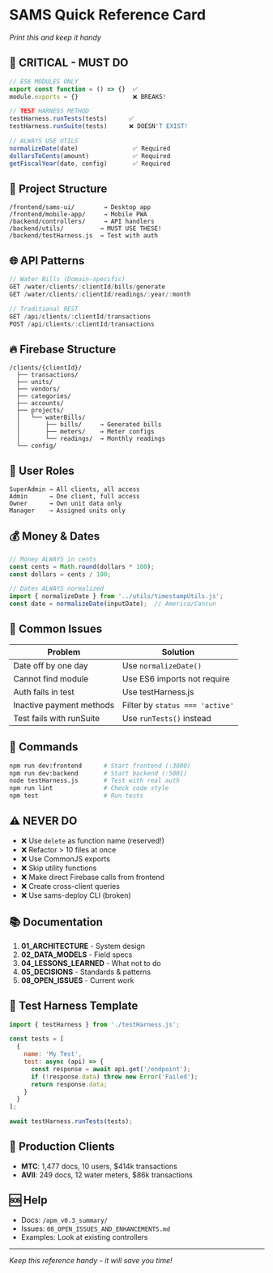 # SAMS Quick Reference Card
*Print this and keep it handy*

## 🔴 CRITICAL - MUST DO

```javascript
// ES6 MODULES ONLY
export const function = () => {}  ✅
module.exports = {}               ❌ BREAKS!

// TEST HARNESS METHOD
testHarness.runTests(tests)      ✅
testHarness.runSuite(tests)      ❌ DOESN'T EXIST!

// ALWAYS USE UTILS
normalizeDate(date)               ✅ Required
dollarsToCents(amount)            ✅ Required
getFiscalYear(date, config)       ✅ Required
```

## 📁 Project Structure
```
/frontend/sams-ui/        → Desktop app
/frontend/mobile-app/     → Mobile PWA
/backend/controllers/     → API handlers
/backend/utils/          → MUST USE THESE!
/backend/testHarness.js  → Test with auth
```

## 🌐 API Patterns
```javascript
// Water Bills (Domain-specific)
GET /water/clients/:clientId/bills/generate
GET /water/clients/:clientId/readings/:year/:month

// Traditional REST
GET /api/clients/:clientId/transactions
POST /api/clients/:clientId/transactions
```

## 🔥 Firebase Structure
```
/clients/{clientId}/
  ├── transactions/
  ├── units/
  ├── vendors/
  ├── categories/
  ├── accounts/
  ├── projects/
  │   └── waterBills/
  │       ├── bills/     → Generated bills
  │       ├── meters/    → Meter configs
  │       └── readings/  → Monthly readings
  └── config/
```

## 👤 User Roles
```
SuperAdmin → All clients, all access
Admin      → One client, full access
Owner      → Own unit data only
Manager    → Assigned units only
```

## 💰 Money & Dates
```javascript
// Money ALWAYS in cents
const cents = Math.round(dollars * 100);
const dollars = cents / 100;

// Dates ALWAYS normalized
import { normalizeDate } from '../utils/timestampUtils.js';
const date = normalizeDate(inputDate);  // America/Cancun
```

## 🐛 Common Issues

| Problem | Solution |
|---------|----------|
| Date off by one day | Use `normalizeDate()` |
| Cannot find module | Use ES6 imports not require |
| Auth fails in test | Use testHarness.js |
| Inactive payment methods | Filter by `status === 'active'` |
| Test fails with runSuite | Use `runTests()` instead |

## 🚀 Commands
```bash
npm run dev:frontend      # Start frontend (:3000)
npm run dev:backend       # Start backend (:5001)
node testHarness.js       # Test with real auth
npm run lint              # Check code style
npm test                  # Run tests
```

## ⚠️ NEVER DO
- ❌ Use `delete` as function name (reserved!)
- ❌ Refactor > 10 files at once
- ❌ Use CommonJS exports
- ❌ Skip utility functions
- ❌ Make direct Firebase calls from frontend
- ❌ Create cross-client queries
- ❌ Use sams-deploy CLI (broken)

## 📚 Documentation
1. **01_ARCHITECTURE** - System design
2. **02_DATA_MODELS** - Field specs
3. **04_LESSONS_LEARNED** - What not to do
4. **05_DECISIONS** - Standards & patterns
5. **08_OPEN_ISSUES** - Current work

## 🔧 Test Harness Template
```javascript
import { testHarness } from './testHarness.js';

const tests = [
  {
    name: 'My Test',
    test: async (api) => {
      const response = await api.get('/endpoint');
      if (!response.data) throw new Error('Failed');
      return response.data;
    }
  }
];

await testHarness.runTests(tests);
```

## 🏢 Production Clients
- **MTC**: 1,477 docs, 10 users, $414k transactions
- **AVII**: 249 docs, 12 water meters, $86k transactions

## 🆘 Help
- Docs: `/apm_v0.3_summary/`
- Issues: `08_OPEN_ISSUES_AND_ENHANCEMENTS.md`
- Examples: Look at existing controllers

---
*Keep this reference handy - it will save you time!*